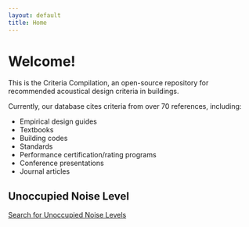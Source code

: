```yaml
---
layout: default
title: Home
---
```

# Welcome!
This is the Criteria Compilation, an open-source repository for recommended acoustical design criteria in buildings.

Currently, our database cites criteria from over 70 references, including:
* Empirical design guides
* Textbooks
* Building codes
* Standards
* Performance certification/rating programs
* Conference presentations
* Journal articles

## Unoccupied Noise Level
[Search for Unoccupied Noise Levels](search.html)

